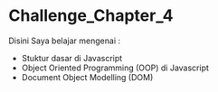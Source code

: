 # Challenge_Chapter_4

Disini Saya belajar mengenai :
- Stuktur dasar di Javascript
- Object Oriented Programming (OOP) di Javascript
- Document Object Modelling (DOM)
